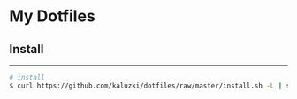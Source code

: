 # My Dotfiles

## Install
-------
```sh
# install
$ curl https://github.com/kaluzki/dotfiles/raw/master/install.sh -L | sh
```